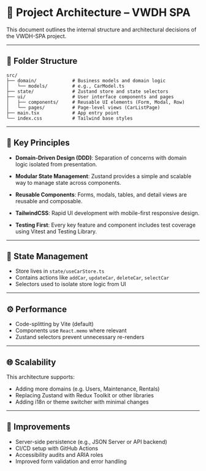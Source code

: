 # 🧱 Project Architecture – VWDH SPA

This document outlines the internal structure and architectural decisions of the VWDH-SPA project.

---

## 📁 Folder Structure

```
src/
├── domain/             # Business models and domain logic
│   └── models/         # e.g., CarModel.ts
├── state/              # Zustand store and state selectors
├── ui/                 # User interface components and pages
│   ├── components/     # Reusable UI elements (Form, Modal, Row)
│   └── pages/          # Page-level views (CarListPage)
├── main.tsx            # App entry point
└── index.css           # Tailwind base styles
```

---

## 🧠 Key Principles

- **Domain-Driven Design (DDD)**:
  Separation of concerns with domain logic isolated from presentation.

- **Modular State Management**:
  Zustand provides a simple and scalable way to manage state across components.

- **Reusable Components**:
  Forms, modals, tables, and detail views are reusable and composable.

- **TailwindCSS**:
  Rapid UI development with mobile-first responsive design.

- **Testing First**:
  Every key feature and component includes test coverage using Vitest and Testing Library.

---

## 🧩 State Management

- Store lives in `state/useCarStore.ts`
- Contains actions like `addCar`, `updateCar`, `deleteCar`, `selectCar`
- Selectors used to isolate store logic from UI

---

## ⚙️ Performance

- Code-splitting by Vite (default)
- Components use `React.memo` where relevant
- Zustand selectors prevent unnecessary re-renders

---

## 🌐 Scalability

This architecture supports:

- Adding more domains (e.g. Users, Maintenance, Rentals)
- Replacing Zustand with Redux Toolkit or other libraries
- Adding i18n or theme switcher with minimal changes

---

## 📌 Improvements

- Server-side persistence (e.g., JSON Server or API backend)
- CI/CD setup with GitHub Actions
- Accessibility audits and ARIA roles
- Improved form validation and error handling
